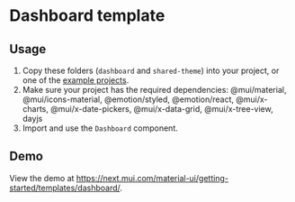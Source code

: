 # Dashboard template

## Usage

<!-- #default-branch-switch -->

1. Copy these folders (`dashboard` and `shared-theme`) into your project, or one of the [example projects](https://github.com/mui/material-ui/tree/master/examples).
2. Make sure your project has the required dependencies: @mui/material, @mui/icons-material, @emotion/styled, @emotion/react, @mui/x-charts, @mui/x-date-pickers, @mui/x-data-grid, @mui/x-tree-view, dayjs
3. Import and use the `Dashboard` component.

## Demo

<!-- #default-branch-switch -->

View the demo at https://next.mui.com/material-ui/getting-started/templates/dashboard/.
